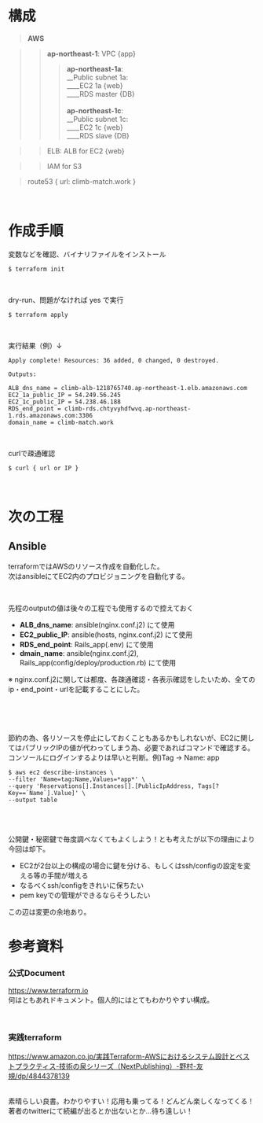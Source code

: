 # 構成
> **AWS**

>> **ap-northeast-1**: VPC {app} <br>
>>> **ap-northeast-1a**: <br>
>>> __Public subnet 1a: <br>
>>> ____EC2 1a {web}<br> 
>>> ____RDS master {DB}<br><br>
>>> **ap-northeast-1c**: <br>
>>> __Public subnet 1c: <br>
>>> ____EC2 1c {web} <br>
>>> ____RDS slave {DB} <br>

>> ELB: ALB for EC2 {web} <br>

>> IAM for S3 

> route53 { url: climb-match.work }

<br>

# 作成手順
変数などを確認、バイナリファイルをインストール
```
$ terraform init
```

<br>

dry-run、問題がなければ yes で実行
```
$ terraform apply
```

<br>

実行結果（例）↓

```
Apply complete! Resources: 36 added, 0 changed, 0 destroyed.

Outputs:

ALB_dns_name = climb-alb-1218765740.ap-northeast-1.elb.amazonaws.com
EC2_1a_public_IP = 54.249.56.245
EC2_1c_public_IP = 54.238.46.188
RDS_end_point = climb-rds.chtyvyhdfwvq.ap-northeast-1.rds.amazonaws.com:3306
domain_name = climb-match.work
```

<br>

curlで疎通確認

```
$ curl { url or IP }
```

<br>




# 次の工程
## Ansible
terraformではAWSのリソース作成を自動化した。  
次はansibleにてEC2内のプロビジョニングを自動化する。

<br>

先程のoutputの値は後々の工程でも使用するので控えておく
* **ALB_dns_name**: ansible(nginx.conf.j2) にて使用
* **EC2_public_IP**: ansible(hosts, nginx.conf.j2) にて使用
* **RDS_end_point**: Rails_app(.env) にて使用
* **dmain_name**: ansible(nginx.conf.j2), Rails_app(config/deploy/production.rb) にて使用

※ nginx.conf.j2に関しては都度、各疎通確認・各表示確認をしたいため、全てのip・end_point・urlを記載することにした。

<br><br><br>

節約の為、各リソースを停止にしておくこともあるかもしれないが、EC2に関してはパブリックIPの値が代わってしまう為、必要であればコマンドで確認する。コンソールにログインするよりは早いと判断。例)Tag → Name: app
```
$ aws ec2 describe-instances \
--filter 'Name=tag:Name,Values=*app*' \
--query 'Reservations[].Instances[].[PublicIpAddress, Tags[?Key==`Name`].Value]' \
--output table
```

<br><br>

公開鍵・秘密鍵で毎度調べなくてもよくしよう！とも考えたが以下の理由により今回は却下。
* EC2が2台以上の構成の場合に鍵を分ける、もしくはssh/configの設定を変える等の手間が増える
* なるべくssh/configをきれいに保ちたい
* pem keyでの管理ができるならそうしたい  

この辺は変更の余地あり。



# 参考資料
### 公式Document
https://www.terraform.io  
何はともあれドキュメント。個人的にはとてもわかりやすい構成。

<br>

### 実践terraform  
https://www.amazon.co.jp/実践Terraform-AWSにおけるシステム設計とベストプラクティス-技術の泉シリーズ（NextPublishing）-野村-友規/dp/4844378139

<br>
素晴らしい良書。わかりやすい！応用も乗ってる！どんどん楽しくなってくる！  
著者のtwitterにて続編が出るとか出ないとか…待ち遠しい！


